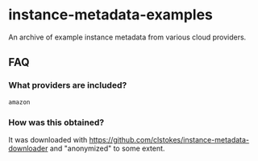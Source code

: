 # instance-metadata-examples

An archive of example instance metadata from various cloud providers.

## FAQ

### What providers are included?

```
amazon
```

### How was this obtained?

It was downloaded with https://github.com/clstokes/instance-metadata-downloader
and "anonymized" to some extent.
